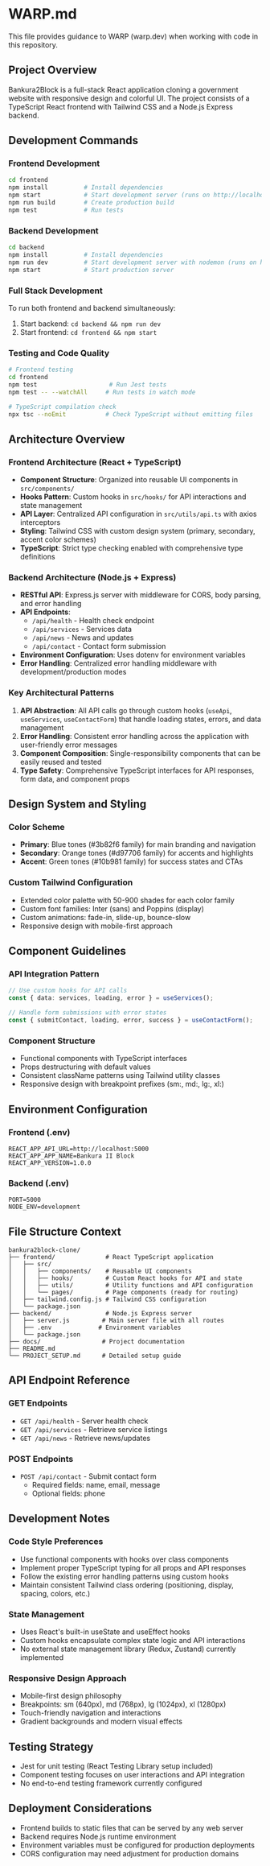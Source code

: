 # WARP.md

This file provides guidance to WARP (warp.dev) when working with code in this repository.

## Project Overview

Bankura2Block is a full-stack React application cloning a government website with responsive design and colorful UI. The project consists of a TypeScript React frontend with Tailwind CSS and a Node.js Express backend.

## Development Commands

### Frontend Development
```bash
cd frontend
npm install          # Install dependencies
npm start            # Start development server (runs on http://localhost:3000)
npm run build        # Create production build
npm test             # Run tests
```

### Backend Development
```bash
cd backend
npm install          # Install dependencies
npm run dev          # Start development server with nodemon (runs on http://localhost:5000)
npm start            # Start production server
```

### Full Stack Development
To run both frontend and backend simultaneously:
1. Start backend: `cd backend && npm run dev`
2. Start frontend: `cd frontend && npm start`

### Testing and Code Quality
```bash
# Frontend testing
cd frontend
npm test                    # Run Jest tests
npm test -- --watchAll     # Run tests in watch mode

# TypeScript compilation check
npx tsc --noEmit           # Check TypeScript without emitting files
```

## Architecture Overview

### Frontend Architecture (React + TypeScript)
- **Component Structure**: Organized into reusable UI components in `src/components/`
- **Hooks Pattern**: Custom hooks in `src/hooks/` for API interactions and state management
- **API Layer**: Centralized API configuration in `src/utils/api.ts` with axios interceptors
- **Styling**: Tailwind CSS with custom design system (primary, secondary, accent color schemes)
- **TypeScript**: Strict type checking enabled with comprehensive type definitions

### Backend Architecture (Node.js + Express)
- **RESTful API**: Express.js server with middleware for CORS, body parsing, and error handling
- **API Endpoints**:
  - `/api/health` - Health check endpoint
  - `/api/services` - Services data
  - `/api/news` - News and updates
  - `/api/contact` - Contact form submission
- **Environment Configuration**: Uses dotenv for environment variables
- **Error Handling**: Centralized error handling middleware with development/production modes

### Key Architectural Patterns

1. **API Abstraction**: All API calls go through custom hooks (`useApi`, `useServices`, `useContactForm`) that handle loading states, errors, and data management
2. **Error Handling**: Consistent error handling across the application with user-friendly error messages
3. **Component Composition**: Single-responsibility components that can be easily reused and tested
4. **Type Safety**: Comprehensive TypeScript interfaces for API responses, form data, and component props

## Design System and Styling

### Color Scheme
- **Primary**: Blue tones (#3b82f6 family) for main branding and navigation
- **Secondary**: Orange tones (#d97706 family) for accents and highlights  
- **Accent**: Green tones (#10b981 family) for success states and CTAs

### Custom Tailwind Configuration
- Extended color palette with 50-900 shades for each color family
- Custom font families: Inter (sans) and Poppins (display)
- Custom animations: fade-in, slide-up, bounce-slow
- Responsive design with mobile-first approach

## Component Guidelines

### API Integration Pattern
```typescript
// Use custom hooks for API calls
const { data: services, loading, error } = useServices();

// Handle form submissions with error states
const { submitContact, loading, error, success } = useContactForm();
```

### Component Structure
- Functional components with TypeScript interfaces
- Props destructuring with default values
- Consistent className patterns using Tailwind utility classes
- Responsive design with breakpoint prefixes (sm:, md:, lg:, xl:)

## Environment Configuration

### Frontend (.env)
```
REACT_APP_API_URL=http://localhost:5000
REACT_APP_APP_NAME=Bankura II Block
REACT_APP_VERSION=1.0.0
```

### Backend (.env)
```
PORT=5000
NODE_ENV=development
```

## File Structure Context

```
bankura2block-clone/
├── frontend/              # React TypeScript application
│   ├── src/
│   │   ├── components/    # Reusable UI components
│   │   ├── hooks/         # Custom React hooks for API and state
│   │   ├── utils/         # Utility functions and API configuration
│   │   └── pages/         # Page components (ready for routing)
│   ├── tailwind.config.js # Tailwind CSS configuration
│   └── package.json
├── backend/               # Node.js Express server
│   ├── server.js         # Main server file with all routes
│   ├── .env             # Environment variables
│   └── package.json
├── docs/                 # Project documentation
├── README.md
└── PROJECT_SETUP.md      # Detailed setup guide
```

## API Endpoint Reference

### GET Endpoints
- `GET /api/health` - Server health check
- `GET /api/services` - Retrieve service listings
- `GET /api/news` - Retrieve news/updates

### POST Endpoints
- `POST /api/contact` - Submit contact form
  - Required fields: name, email, message
  - Optional fields: phone

## Development Notes

### Code Style Preferences
- Use functional components with hooks over class components
- Implement proper TypeScript typing for all props and API responses
- Follow the existing error handling patterns using custom hooks
- Maintain consistent Tailwind class ordering (positioning, display, spacing, colors, etc.)

### State Management
- Uses React's built-in useState and useEffect hooks
- Custom hooks encapsulate complex state logic and API interactions
- No external state management library (Redux, Zustand) currently implemented

### Responsive Design Approach
- Mobile-first design philosophy
- Breakpoints: sm (640px), md (768px), lg (1024px), xl (1280px)
- Touch-friendly navigation and interactions
- Gradient backgrounds and modern visual effects

## Testing Strategy
- Jest for unit testing (React Testing Library setup included)
- Component testing focuses on user interactions and API integration
- No end-to-end testing framework currently configured

## Deployment Considerations
- Frontend builds to static files that can be served by any web server
- Backend requires Node.js runtime environment
- Environment variables must be configured for production deployments
- CORS configuration may need adjustment for production domains
